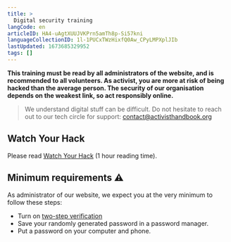 ```yaml
---
title: >
  Digital security training
langCode: en
articleID: HA4-uAgtXUUJVKPrn5amTh8p-Si57kni
languageCollectionID: 1l-1PUCxTWzHixfQ0Aw_CPyLMPXplJIb
lastUpdated: 1673685329952
tags: []
---
```


**This training must be read by all administrators of the website, and is recommended to all volunteers. As activist, you are more at risk of being hacked than the average person. The security of our organisation depends on the weakest link, so act responsibly online.**

> We understand digital stuff can be difficult. Do not hesitate to reach out to our tech circle for support: [contact@activisthandbook.org](mailto:contact@activisthandbook.org)

## Watch Your Hack

Please read [Watch Your Hack](https://watchyourhack.com) (1 hour reading time).

## Minimum requirements ⚠️

As administrator of our website, we expect you at the very minimum to follow these steps:

-   Turn on [two-step verification](https://docs.requarks.io/auth#two-factor-authentication)
-   Save your randomly generated password in a password manager.
-   Put a password on your computer and phone.